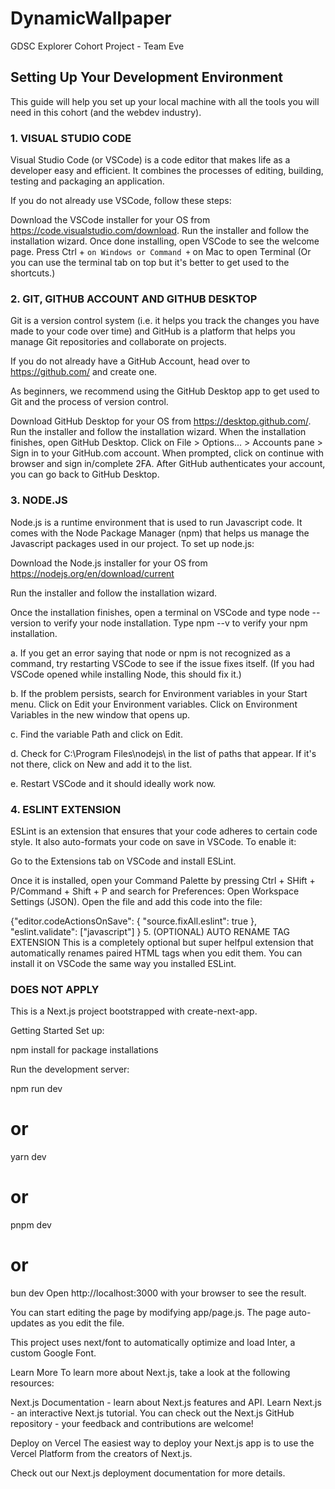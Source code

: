 # DynamicWallpaper
GDSC Explorer Cohort Project - Team Eve


## Setting Up Your Development Environment
This guide will help you set up your local machine with all the tools you will need in this cohort (and the webdev industry).

### 1. VISUAL STUDIO CODE
Visual Studio Code (or VSCode) is a code editor that makes life as a developer easy and efficient. It combines the processes of editing, building, testing and packaging an application.

If you do not already use VSCode, follow these steps:

Download the VSCode installer for your OS from https://code.visualstudio.com/download.
Run the installer and follow the installation wizard.
Once done installing, open VSCode to see the welcome page. Press Ctrl + ` on Windows or Command + ` on Mac to open Terminal (Or you can use the terminal tab on top but it's better to get used to the shortcuts.)

### 2. GIT, GITHUB ACCOUNT AND GITHUB DESKTOP
Git is a version control system (i.e. it helps you track the changes you have made to your code over time) and GitHub is a platform that helps you manage Git repositories and collaborate on projects.

If you do not already have a GitHub Account, head over to https://github.com/ and create one.

As beginners, we recommend using the GitHub Desktop app to get used to Git and the process of version control.

Download GitHub Desktop for your OS from https://desktop.github.com/.
Run the installer and follow the installation wizard.
When the installation finishes, open GitHub Desktop.
Click on File > Options... > Accounts pane > Sign in to your GitHub.com account.
When prompted, click on continue with browser and sign in/complete 2FA.
After GitHub authenticates your account, you can go back to GitHub Desktop.

### 3. NODE.JS
Node.js is a runtime environment that is used to run Javascript code. It comes with the Node Package Manager (npm) that helps us manage the Javascript packages used in our project. To set up node.js:

Download the Node.js installer for your OS from https://nodejs.org/en/download/current

Run the installer and follow the installation wizard.

Once the installation finishes, open a terminal on VSCode and type node --version to verify your node installation. Type npm --v to verify your npm installation.

a. If you get an error saying that node or npm is not recognized as a command, try restarting VSCode to see if the issue fixes itself. (If you had VSCode opened while installing Node, this should fix it.)

b. If the problem persists, search for Environment variables in your Start menu. Click on Edit your Environment variables. Click on Environment Variables in the new window that opens up.

c. Find the variable Path and click on Edit.

d. Check for C:\Program Files\nodejs\ in the list of paths that appear. If it's not there, click on New and add it to the list.

e. Restart VSCode and it should ideally work now.

### 4. ESLINT EXTENSION
ESLint is an extension that ensures that your code adheres to certain code style. It also auto-formats your code on save in VSCode. To enable it:

Go to the Extensions tab on VSCode and install ESLint.

Once it is installed, open your Command Palette by pressing Ctrl + SHift + P/Command + Shift + P and search for Preferences: Open Workspace Settings (JSON). Open the file and add this code into the file:

{"editor.codeActionsOnSave": {
    "source.fixAll.eslint": true
},
"eslint.validate": ["javascript"]
}
5. (OPTIONAL) AUTO RENAME TAG EXTENSION
This is a completely optional but super helfpul extension that automatically renames paired HTML tags when you edit them. You can install it on VSCode the same way you installed ESLint.


### DOES NOT APPLY

This is a Next.js project bootstrapped with create-next-app.

Getting Started
Set up:

npm install for package installations

Run the development server:

npm run dev
# or
yarn dev
# or
pnpm dev
# or
bun dev
Open http://localhost:3000 with your browser to see the result.

You can start editing the page by modifying app/page.js. The page auto-updates as you edit the file.

This project uses next/font to automatically optimize and load Inter, a custom Google Font.

Learn More
To learn more about Next.js, take a look at the following resources:

Next.js Documentation - learn about Next.js features and API.
Learn Next.js - an interactive Next.js tutorial.
You can check out the Next.js GitHub repository - your feedback and contributions are welcome!

Deploy on Vercel
The easiest way to deploy your Next.js app is to use the Vercel Platform from the creators of Next.js.

Check out our Next.js deployment documentation for more details.
